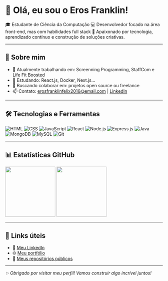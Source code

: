 # 👋 Olá, eu sou o Eros Franklin!

🎓 Estudante de Ciência da Computação
💻 Desenvolvedor focado na área front-end, mas com habilidades full stack
🚀 Apaixonado por tecnologia, aprendizado contínuo e construção de soluções criativas.  

---

## 🧠 Sobre mim

- 🔭 Atualmente trabalhando em: Screenning Programming, StaffCom e Life Fit Boosted
- 🌱 Estudando: React.js, Docker, Next.js...
- 👯 Buscando colaborar em: projetos open source ou freelance
- 📫 Contato: erosfranklinfelix2016@email.com | [LinkedIn](linkedin.com/in/eros-franklin-soares-felix-3429b033a)

---

## 🛠️ Tecnologias e Ferramentas

![HTML](https://img.shields.io/badge/-HTML5-E34F26?style=flat&logo=html5&logoColor=fff)
![CSS](https://img.shields.io/badge/-CSS3-1572B6?style=flat&logo=css3)
![JavaScript](https://img.shields.io/badge/-JavaScript-F7DF1E?style=flat&logo=javascript&logoColor=000)
![React](https://img.shields.io/badge/-React-61DAFB?style=flat&logo=react&logoColor=000)
![Node.js](https://img.shields.io/badge/-Node.js-339933?style=flat&logo=node.js&logoColor=fff)
![Express.js](https://img.shields.io/badge/-Express.js-000000?style=flat&logo=express&logoColor=fff)
![Java](https://img.shields.io/badge/-Java-000000?style=flat&logo=java&logoColor=fff)
![MongoDB](https://img.shields.io/badge/-MongoDB-47A248?style=flat&logo=mongodb&logoColor=fff)
![MySQL](https://img.shields.io/badge/-MySQL-4479A1?style=flat&logo=mysql&logoColor=fff)
![Git](https://img.shields.io/badge/-Git-F05032?style=flat&logo=git&logoColor=fff)


---

## 📊 Estatísticas GitHub

<div align="left">
  <img height="160em" src="https://github-readme-stats.vercel.app/api?username=ErosFranklin&show_icons=true&theme=radical" />
  <img height="160em" src="https://github-readme-stats.vercel.app/api/top-langs/?username=ErosFranklin&layout=compact&theme=radical" />
</div>

---

## 📎 Links úteis

- 💼 [Meu LinkedIn](linkedin.com/in/eros-franklin-soares-felix-3429b033a)
- 🌐 [Meu portfólio](https://portifolioo-kappa.vercel.app)
- 📁 [Meus repositórios públicos](https://github.com/ErosFranklin?tab=repositories)

---

_✨ Obrigado por visitar meu perfil! Vamos construir algo incrível juntos!_

<!---
ErosFranklin/ErosFranklin is a ✨ special ✨ repository because its `README.md` (this file) appears on your GitHub profile.
You can click the Preview link to take a look at your changes.
--->

